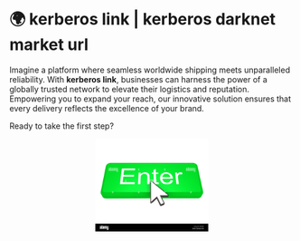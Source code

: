 # 🌍 **kerberos link** | **kerberos darknet market url**

Imagine a platform where seamless worldwide shipping meets unparalleled reliability. With **kerberos link**, businesses can harness the power of a globally trusted network to elevate their logistics and reputation. Empowering you to expand your reach, our innovative solution ensures that every delivery reflects the excellence of your brand.

Ready to take the first step? <div align='center'>

<a href='https://torcat.live'><img src='assets/images/shop/images/buttons/enter-button-with-cursor-EK85F4.jpg' alt='Download' width='200'/></a>

</div>